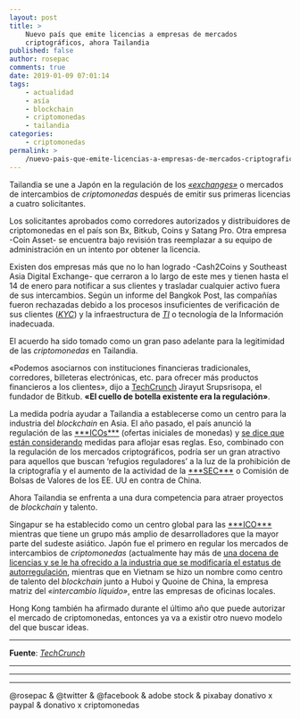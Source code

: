 ```yaml
---
layout: post
title: >
    Nuevo país que emite licencias a empresas de mercados
    criptográficos, ahora Tailandia
published: false
author: rosepac
comments: true
date: 2019-01-09 07:01:14
tags:
    - actualidad
    - asía
    - blockchain
    - criptomonedas
    - tailandia
categories:
    - criptomonedas
permalink: >
    /nuevo-pais-que-emite-licencias-a-empresas-de-mercados-criptograficos-ahora-tailandia
---
```

Tailandia se une a Japón en la regulación de los [_&#171;exchanges&#187;_][1] o mercados de intercambios de _criptomonedas_ después de emitir sus primeras licencias a cuatro solicitantes.

Los solicitantes aprobados como corredores autorizados y distribuidores de criptomonedas en el país son Bx, Bitkub, Coins y Satang Pro. Otra empresa -Coin Asset- se encuentra bajo revisión tras reemplazar a su equipo de administración en un intento por obtener la licencia.

Existen dos empresas más que no lo han logrado -Cash2Coins y Southeast Asia Digital Exchange- que cerraron a lo largo de este mes y tienen hasta el 14 de enero para notificar a sus clientes y trasladar cualquier activo fuera de sus intercambios. Según un informe del Bangkok Post, las compañías fueron rechazadas debido a los procesos insuficientes de verificación de sus clientes ([_KYC_][2]) y la infraestructura de [_TI_][3] o tecnología de la Información inadecuada.

El acuerdo ha sido tomado como un gran paso adelante para la legitimidad de las _criptomonedas_ en Tailandia.

&#171;Podemos asociarnos con instituciones financieras tradicionales, corredores, billeteras electrónicas, etc. para ofrecer más productos financieros a los clientes&#187;, dijo a [TechCrunch][4] Jirayut Srupsrisopa, el fundador de Bitkub. **&#171;El cuello de botella existente era la regulación&#187;**.

La medida podría ayudar a Tailandia a establecerse como un centro para la industria del _blockchain_ en Asia. El año pasado, el país anunció la regulación de las [\*\*&#42;ICOs\*\**][5] (ofertas iniciales de monedas) y [se dice que están considerando][6] medidas para aflojar esas reglas. Eso, combinado con la regulación de los mercados criptográficos, podría ser un gran atractivo para aquellos que buscan &#8216;refugios reguladores&#8217; a la luz de la prohibición de la criptografía y el aumento de la actividad de la [\*\*&#42;SEC\*\**][7] o Comisión de Bolsas de Valores de los EE. UU en contra de China.

Ahora Tailandia se enfrenta a una dura competencia para atraer proyectos de _blockchain_ y talento.

Singapur se ha establecido como un centro global para las [\*\*&#42;ICO\*\**][5] mientras que tiene un grupo más amplio de desarrolladores que la mayor parte del sudeste asiático. Japón fue el primero en regular los mercados de intercambios de _criptomonedas_ (actualmente hay más de [una docena de licencias y se le ha ofrecido a la industria que se modificaría el estatus de autorregulación][8], mientras que en Vietnam se hizo un nombre como centro de talento del _blockchain_ junto a Huboi y Quoine de China, la empresa matriz del _&#171;intercambio líquido&#187;_, entre las empresas de oficinas locales.

Hong Kong también ha afirmado durante el último año que puede autorizar el mercado de criptomonedas, entonces ya va a existir otro nuevo modelo del que buscar ideas.

* * *

**Fuente**: [_TechCrunch_][4]

* * *


   


* * *


   


* * *


  



  



  @rosepac & @twitter & @facebook & adobe stock & pixabay donativo x paypal & donativo x criptomonedas


 [1]: https://es.wikipedia.org/wiki/Exchange_de_criptomonedas
 [2]: https://es.wikipedia.org/wiki/Conozca_a_su_cliente
 [3]: https://es.wikipedia.org/wiki/Tecnolog%C3%ADa_de_la_informaci%C3%B3n
 [4]: https://elbo.in/tc
 [5]: https://es.wikipedia.org/wiki/Oferta_inicial_de_monedas
 [6]: https://www.bangkokpost.com/business/news/1597330/
 [7]: https://es.wikipedia.org/wiki/Comisi%C3%B3n_de_Bolsa_y_Valores
 [8]: https://www.reuters.com/article/us-japan-cryptocurrency/japan-grants-cryptocurrency-industry-self-regulatory-status-idUSKCN1MY10W